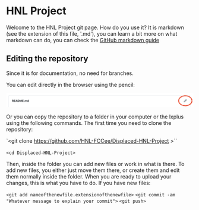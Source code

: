 # HNL Project

Welcome to the HNL Project git page.
How do you use it?
It is markdown (see the extension of this file, '.md'), you can learn a bit more on what markdown can do, you can check the [GitHub markdown guide](https://guides.github.com/features/mastering-markdown/)

## Editing the repository
Since it is for documentation, no need for branches.

You can edit directly in the browser using the pencil:

![Pencil blue](pencil.png?raw=true "Pencil in blue")

Or you can copy the repository to a folder in your computer or the lxplus using the following commands.
The first time you need to clone the repository:

`<git clone https://github.com/HNL-FCCee/Displaced-HNL-Project >``

`<cd Displaced-HNL-Project>`

Then, inside the folder you can add new files or work in what is there. To add new files, you either just move them there, or create them and edit them normally inside the folder. When you are ready to upload your changes, this is what you have to do.
If you have new files:

`<git add nameofthenewfile.extensionofthenewfile>`
`<git commit -am "Whatever message to explain your commit">`
`<git push>`
